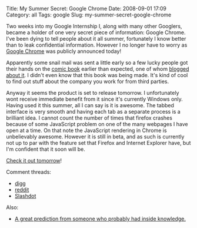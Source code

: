 Title: My Summer Secret: Google Chrome
Date: 2008-09-01 17:09
Category: all
Tags: google
Slug: my-summer-secret-google-chrome

Two weeks into my Google Internship I, along with many other Googlers, became a
holder of one very secret piece of information: Google Chrome. I've been dying
to tell people about it all summer, fortunately I know better than to leak
confidential information. However I no longer have to worry as [Google
Chrome][] was publicly announced today!

Apparently some snail mail was sent a little early so a few lucky people got
their hands on the [comic book][] earlier than expected, one of whom [blogged
about it][]. I didn't even know that this book was being made. It's kind of
cool to find out stuff about the company you work for from third parties.

Anyway it seems the product is set to release tomorrow. I unfortunately wont
receive immediate benefit from it since it's currently Windows only. Having
used it this summer, all I can say is it is awesome. The tabbed interface is
very smooth and having each tab as a separate process is a brilliant idea. I
cannot count the number of times that firefox crashes because of some
JavaScript problem on one of the many webpages I have open at a time. On that
note the JavaScript rendering in Chrome is unbelievably awesome. However it is
still in beta, and as such is currently not up to par with the feature set that
Firefox and Internet Explorer have, but I'm confident that it soon will be.

[Check it out tomorrow][]!

Comment threads:

-   [digg][]
-   [reddit][]
-   [Slashdot][]

Also:

-   [A great prediction from someone who probably had inside knowledge.][]

  [Google Chrome]: http://googleblog.blogspot.com/2008/09/fresh-take-on-browser.html
  [comic book]: http://books.google.com/books?id=8UsqHohwwVYC
  [blogged about it]: http://blogoscoped.com/archive/2008-09-01-n47.html
  [Check it out tomorrow]: http://www.google.com/chrome
  [digg]: http://digg.com/software/Google_Chrome_a_browser_by_Google
  [reddit]: http://www.reddit.com/r/programming/comments/6z2eg/google_chrome_googles_browser_project/
  [Slashdot]: http://tech.slashdot.org/tech/08/09/01/162224.shtml
  [A great prediction from someone who probably had inside knowledge.]: http://thetruthaboutmozilla.wordpress.com/2008/02/25/the-google-browser/
